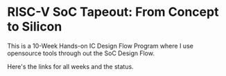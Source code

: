 # RISC-V SoC Tapeout: From Concept to Silicon

This is a 10-Week Hands-on IC Design Flow Program where I use opensource tools through out the SoC Design Flow.

Here's the links for all weeks and the status. 
